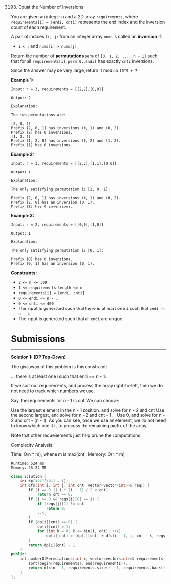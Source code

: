 3193. Count the Number of Inversions

You are given an integer n and a 2D array `requirements`, where `requirements[i] = [endi, cnti]` represents the end index and the inversion count of each requirement.

A pair of indices `(i, j)` from an integer array `nums` is called an **inversion** if:

* `i < j` and `nums[i] > nums[j]`

Return the number of **permutations** `perm` of `[0, 1, 2, ..., n - 1]` such that for all `requirements[i]`, `perm[0..endi]` has exactly `cnti` inversions.

Since the answer may be very large, return it modulo `10^9 + 7`.

 

**Example 1:**
```
Input: n = 3, requirements = [[2,2],[0,0]]

Output: 2

Explanation:

The two permutations are:

[2, 0, 1]
Prefix [2, 0, 1] has inversions (0, 1) and (0, 2).
Prefix [2] has 0 inversions.
[1, 2, 0]
Prefix [1, 2, 0] has inversions (0, 2) and (1, 2).
Prefix [1] has 0 inversions.
```

**Example 2:**
```
Input: n = 3, requirements = [[2,2],[1,1],[0,0]]

Output: 1

Explanation:

The only satisfying permutation is [2, 0, 1]:

Prefix [2, 0, 1] has inversions (0, 1) and (0, 2).
Prefix [2, 0] has an inversion (0, 1).
Prefix [2] has 0 inversions.
```

**Example 3:**
```
Input: n = 2, requirements = [[0,0],[1,0]]

Output: 1

Explanation:

The only satisfying permutation is [0, 1]:

Prefix [0] has 0 inversions.
Prefix [0, 1] has an inversion (0, 1).
```
 

**Constraints:**

* `2 <= n <= 300`
* `1 <= requirements.length <= n`
* `requirements[i] = [endi, cnti]`
* `0 <= endi <= n - 1`
* `0 <= cnti <= 400`
* The input is generated such that there is at least one `i` such that `endi == n - 1`.
* The input is generated such that all `endi` are unique.

# Submissions
---
**Solution 1: (DP Top-Down)**

The giveaway of this problem is this constraint:

... there is at least one i such that endi == n - 1.

If we sort our requirements, and process the array right-to-left, then we do not need to track which numbers we use.

Say, the requirements for n - 1 is cnt. We can choose:

Use the largest element in the n - 1 position, and solve for n - 2 and cnt
Use the second largest, and solve for n - 2 and cnt - 1
...
Use 0, and solve for n - 2 and cnt - (n - 1).
As you can see, once we use an element, we do not need to know which one it is to process the remaining prefix of the array.

Note that other requeirements just help prune the computations.

Complexity Analysis:

Time: O(n * m), whene m is max(cnt).
Memory: O(n * m)

```
Runtime: 524 ms
Memory: 25.24 MB
```
```c++
class Solution {
    int dp[301][401] = {};
    int dfs(int i, int j, int cnt, vector<vector<int>>& reqs) {
        if (i == 0 || i * (i + 1) / 2 < cnt)
            return cnt == 0;
        if (j >= 0 && reqs[j][0] == i) {
            if (reqs[j][1] != cnt)
                return 0;
            --j;
        }
        if (dp[i][cnt] == 0) {
            dp[i][cnt] = 1;
            for (int k = 0; k <= min(i, cnt); ++k)
                dp[i][cnt] = (dp[i][cnt] + dfs(i - 1, j, cnt - k, reqs)) % 1000000007;
        }
        return dp[i][cnt] - 1;
    }
public:
    int numberOfPermutations(int n, vector<vector<int>>& requirements) {
        sort(begin(requirements), end(requirements));
        return dfs(n - 1, requirements.size() - 1, requirements.back()[1], requirements);
    }
};
```
